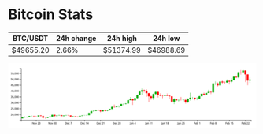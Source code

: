 # Bitcoin Stats

BTC/USDT|24h change|24h high|24h low|
|---|---|---|---|
|$49655.20|2.66%|$51374.99|$46988.69|

<img src="./chart.svg">
